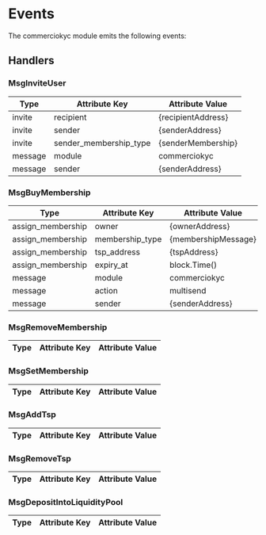 <!--
order: 4
-->

# Events

The commerciokyc module emits the following events:

## Handlers

### MsgInviteUser


| Type     | Attribute Key | Attribute Value    |
| -------- | ------------- | ------------------ |
| invite | recipient     | {recipientAddress} |
| invite | sender        | {senderAddress}           |
| invite  | sender_membership_type        | {senderMembership}               |
| message  | module        | commerciokyc    |
| message  | sender        | {senderAddress}    |

### MsgBuyMembership

| Type     | Attribute Key | Attribute Value    |
| -------- | ------------- | ------------------ |
| assign_membership | owner     | {ownerAddress} |
| assign_membership | membership_type        | {membershipMessage}           |
| assign_membership | tsp_address        | {tspAddress}           |
| assign_membership | expiry_at        | block.Time()           |
| message  | module        | commerciokyc               |
| message  | action        | multisend          |
| message  | sender        | {senderAddress}    |


### MsgRemoveMembership

| Type     | Attribute Key | Attribute Value    |
| -------- | ------------- | ------------------ |




### MsgSetMembership


| Type     | Attribute Key | Attribute Value    |
| -------- | ------------- | ------------------ |



### MsgAddTsp

| Type     | Attribute Key | Attribute Value    |
| -------- | ------------- | ------------------ |

### MsgRemoveTsp

| Type     | Attribute Key | Attribute Value    |
| -------- | ------------- | ------------------ |


### MsgDepositIntoLiquidityPool

| Type     | Attribute Key | Attribute Value    |
| -------- | ------------- | ------------------ |






